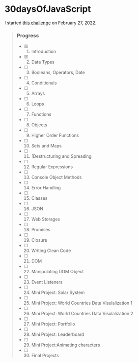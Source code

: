 # 30daysOfJavaScript

I started [this challenge](https://github.com/Asabeneh/30-Days-Of-JavaScript) on February 27, 2022.


> ### Progress
>
> - [x] 1) Introduction
> - [x] 2) Data Types
> - [ ] 3) Booleans, Operators, Date
> - [ ] 4) Conditionals
> - [ ] 5) Arrays
> - [ ] 6) Loops
> - [ ] 7) Functions
> - [ ] 8) Objects
> - [ ] 9) Higher Order Functions
> - [ ] 10) Sets and Maps
> - [ ] 11) [Destructuring and Spreading
> - [ ] 12) Regular Expressions 
> - [ ] 13) Console Object Methods
> - [ ] 14) Error Handling
> - [ ] 15) Classes
> - [ ] 16) JSON
> - [ ] 17) Web Storages
> - [ ] 18) Promises
> - [ ] 19) Closure
> - [ ] 20) Writing Clean Code
> - [ ] 21) DOM
> - [ ] 22) Manipulating DOM Object
> - [ ] 23) Event Listeners
> - [ ] 24) Mini Project: Solar System
> - [ ] 25) Mini Project: World Countries Data Visulalization 1
> - [ ] 26) Mini Project: World Countries Data Visulalization 2
> - [ ] 27) Mini Project: Portfolio
> - [ ] 28) Mini Project: Leaderboard
> - [ ] 29) Mini Project:Animating characters
> - [ ] 30) Final Projects
